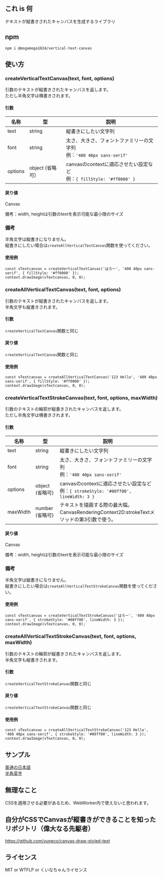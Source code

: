 ## これ is 何

テキストが縦書きされたキャンバスを生成するライブラリ

## npm

```
npm i @mogamoga1024/vertical-text-canvas
```

## 使い方

### createVerticalTextCanvas(text, font, options)

引数のテキストが縦書きされたキャンバスを返します。  
ただし半角文字は横書きされます。

#### 引数

|名称|型|説明|
|-|-|-|
|text|string|縦書きにしたい文字列|
|font|string|太さ、大きさ、フォントファミリーの文字列<br>例：`'400 40px sans-serif'`|
|options|object (省略可)|canvasのcontextに適応させたい設定など<br>例：`{ fillStyle: '#ff0000' }`|

#### 戻り値

Canvas

備考：width, heightは引数のtextを表示可能な最小限のサイズ

### 備考

半角文字は縦書きになりません。  
縦書きにしたい場合は`createAllVerticalTextCanvas`関数を使ってください。

#### 使用例

```js:例
const vTextcanvas = createVerticalTextCanvas('はろー', '400 40px sans-serif', { fillStyle: '#ff0000' });
context.drawImage(vTextcanvas, 0, 0);
```

### createAllVerticalTextCanvas(text, font, options)

引数のテキストが縦書きされたキャンバスを返します。  
半角文字も縦書きされます。

#### 引数

`createVerticalTextCanvas`関数と同じ

#### 戻り値

`createVerticalTextCanvas`関数と同じ

#### 使用例

```js:例
const vTextcanvas = createAllVerticalTextCanvas('123 Hello', '400 40px sans-serif', { fillStyle: '#ff0000' });
context.drawImage(vTextcanvas, 0, 0);
```

### createVerticalTextStrokeCanvas(text, font, options, maxWidth)

引数のテキストの輪郭が縦書きされたキャンバスを返します。  
ただし半角文字は横書きされます。

#### 引数

|名称|型|説明|
|-|-|-|
|text|string|縦書きにしたい文字列|
|font|string|太さ、大きさ、フォントファミリーの文字列<br>例：`'400 40px sans-serif'`|
|options|object (省略可)|canvasのcontextに適応させたい設定など<br>例：`{ strokeStyle: '#00ff00', lineWidth: 3 }`|
|maxWidth|number (省略可)|テキストを描画する際の最大幅。<br>CanvasRenderingContext2D:strokeTextメソッドの第3引数で使う。|

#### 戻り値

Canvas

備考：width, heightは引数のtextを表示可能な最小限のサイズ

### 備考

半角文字は縦書きになりません。  
縦書きにしたい場合は`createAllVerticalTextStrokeCanvas`関数を使ってください。

#### 使用例

```js:例
const vTextcanvas = createVerticalTextStrokeCanvas('はろー', '400 40px sans-serif', { strokeStyle: '#00ff00', lineWidth: 3 });
context.drawImage(vTextcanvas, 0, 0);
```

### createAllVerticalTextStrokeCanvas(text, font, options, maxWidth)

引数のテキストの輪郭が縦書きされたキャンバスを返します。  
半角文字も縦書きされます。

#### 引数

`createVerticalTextStrokeCanvas`関数と同じ

#### 戻り値

`createVerticalTextStrokeCanvas`関数と同じ

#### 使用例

```js:例
const vTextcanvas = createAllVerticalTextStrokeCanvas('123 Hello', '400 40px sans-serif', { strokeStyle: '#00ff00', lineWidth: 3 });
context.drawImage(vTextcanvas, 0, 0);
```

## サンプル

[普通の日本語](https://mogamoga1024.github.io/VerticalTextCanvas/sample/sample1.html)  
[半角英字](https://mogamoga1024.github.io/VerticalTextCanvas/sample/sample2.html)

## 無理なこと

CSSを適用させる必要があるため、WebWorker内で使えないと思われます。

## 自分がCSSでCanvasが縦書きができることを知ったリポジトリ（偉大なる先駆者）

https://github.com/yuneco/canvas-draw-styled-text

## ライセンス

MIT or WTFLP or くいなちゃんライセンス
